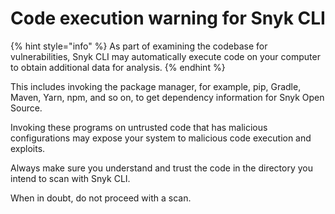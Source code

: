 # Code execution warning for Snyk CLI

{% hint style="info" %}
As part of examining the codebase for vulnerabilities, Snyk CLI may automatically execute code on your computer to obtain additional data for analysis.
{% endhint %}

This includes invoking the package manager, for example, pip, Gradle, Maven, Yarn, npm, and so on, to get dependency information for Snyk Open Source.

Invoking these programs on untrusted code that has malicious configurations may expose your system to malicious code execution and exploits.

Always make sure you understand and trust the code in the directory you intend to scan with Snyk CLI.

When in doubt, do not proceed with a scan.
